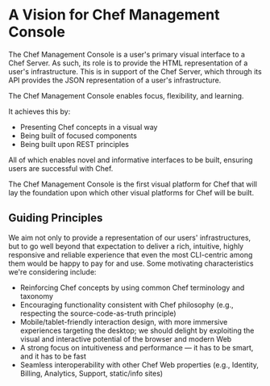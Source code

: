 # A Vision for Chef Management Console

The Chef Management Console is a user's primary visual interface to a Chef Server. As such, its role is to provide the HTML representation of a user's infrastructure. This is in support of the Chef Server, which through its API provides the JSON representation of a user's infrastructure.

The Chef Management Console enables focus, flexibility, and learning.

It achieves this by:

* Presenting Chef concepts in a visual way
* Being built of focused components
* Being built upon REST principles

All of which enables novel and informative interfaces to be built, ensuring users are successful with Chef.

The Chef Management Console is the first visual platform for Chef that will lay the foundation upon which other visual platforms for Chef will be built.

## Guiding Principles

We aim not only to provide a representation of our users' infrastructures, but to go well beyond that expectation to deliver a rich, intuitive, highly responsive and reliable experience that even the most CLI-centric among them would be happy to pay for and use. Some motivating characteristics we're considering include:

  * Reinforcing Chef concepts by using common Chef terminology and taxonomy
  * Encouraging functionality consistent with Chef philosophy (e.g., respecting the source-code-as-truth principle)
  * Mobile/tablet-friendly interaction design, with more immersive experiences targeting the desktop; we should delight by exploiting the visual and interactive potential of the browser and modern Web
  * A strong focus on intuitiveness and performance &mdash; it has to be smart, and it has to be fast
  * Seamless interoperability with other Chef Web properties (e.g., Identity, Billing, Analytics, Support, static/info sites)
